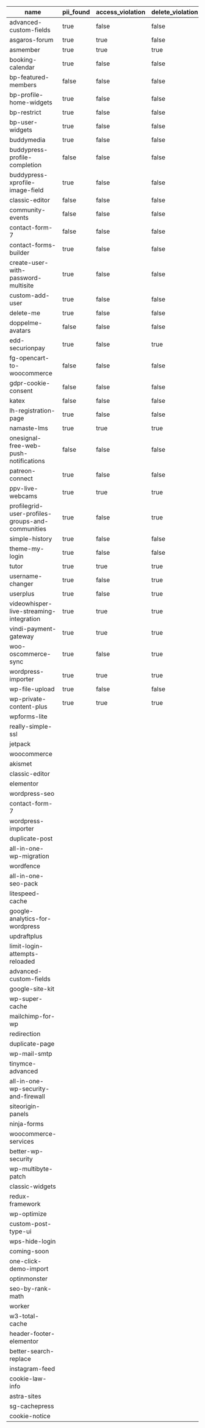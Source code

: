 | name                                             | pii_found | access_violation | delete_violation | third_party_violation | encryption_violation | violation |
| ------------------------------------------------ | --------- | ---------------- | ---------------- | --------------------- | -------------------- | --------- |
| advanced-custom-fields                           | true      | false            | false            | false                 | false                | false     |
| asgaros-forum                                    | true      | true             | false            | false                 | false                | true      |
| asmember                                         | true      | true             | true             | false                 | true                 | true      |
| booking-calendar                                 | true      | false            | false            | false                 | false                | false     |
| bp-featured-members                              | false     | false            | false            | false                 | false                | false     |
| bp-profile-home-widgets                          | true      | false            | false            | false                 | false                | false     |
| bp-restrict                                      | true      | false            | false            | false                 | false                | false     |
| bp-user-widgets                                  | true      | false            | false            | false                 | false                | false     |
| buddymedia                                       | true      | false            | false            | false                 | false                | false     |
| buddypress-profile-completion                    | false     | false            | false            | false                 | false                | false     |
| buddypress-xprofile-image-field                  | true      | false            | false            | true                  | false                | true      |
| classic-editor                                   | false     | false            | false            | false                 | false                | false     |
| community-events                                 | false     | false            | false            | false                 | false                | false     |
| contact-form-7                                   | false     | false            | false            | false                 | false                | false     |
| contact-forms-builder                            | true      | false            | false            | false                 | false                | false     |
| create-user-with-password-multisite              | true      | false            | false            | false                 | false                | true      |
| custom-add-user                                  | true      | false            | false            | false                 | false                | false     |
| delete-me                                        | true      | false            | false            | false                 | true                 | true      |
| doppelme-avatars                                 | false     | false            | false            | false                 | false                | false     |
| edd-securionpay                                  | true      | false            | true             | false                 | false                | true      |
| fg-opencart-to-woocommerce                       | false     | false            | false            | false                 | false                | false     |
| gdpr-cookie-consent                              | false     | false            | false            | false                 | false                | false     |
| katex                                            | false     | false            | false            | false                 | false                | false     |
| lh-registration-page                             | true      | false            | false            | false                 | false                | false     |
| namaste-lms                                      | true      | true             | true             | false                 | false                | true      |
| onesignal-free-web-push-notifications            | false     | false            | false            | false                 | false                | false     |
| patreon-connect                                  | true      | false            | false            | false                 | false                | false     |
| ppv-live-webcams                                 | true      | true             | true             | false                 | false                | true      |
| profilegrid-user-profiles-groups-and-communities | true      | false            | true             | false                 | true                 | false     |
| simple-history                                   | true      | false            | false            | false                 | false                | false     |
| theme-my-login                                   | true      | false            | false            | false                 | false                | false     |
| tutor                                            | true      | true             | true             | false                 | false                | true      |
| username-changer                                 | true      | false            | true             | false                 | false                | true      |
| userplus                                         | true      | false            | true             | false                 | false                | true      |
| videowhisper-live-streaming-integration          | true      | true             | true             | false                 | false                | true      |
| vindi-payment-gateway                            | true      | true             | true             | true                  | false                | true      |
| woo-oscommerce-sync                              | true      | false            | true             | false                 | false                | true      |
| wordpress-importer                               | true      | true             | true             | false                 | true                 | true      |
| wp-file-upload                                   | true      | false            | false            | false                 | true                 | true      |
| wp-private-content-plus                          | true      | true             | true             | false                 | false                | true      |
| wpforms-lite                                     |           |                  |                  |                       |                      |           |
| really-simple-ssl                                |           |                  |                  |                       |                      |           |
| jetpack                                          |           |                  |                  |                       |                      |           |
| woocommerce                                      |           |                  |                  |                       |                      |           |
| akismet                                          |           |                  |                  |                       |                      |           |
| classic-editor                                   |           |                  |                  |                       |                      |           |
| elementor                                        |           |                  |                  |                       |                      |           |
| wordpress-seo                                    |           |                  |                  |                       |                      |           |
| contact-form-7                                   |           |                  |                  |                       |                      |           |
| wordpress-importer                               |           |                  |                  |                       |                      |           |
| duplicate-post                                   |           |                  |                  |                       |                      |           |
| all-in-one-wp-migration                          |           |                  |                  |                       |                      |           |
| wordfence                                        |           |                  |                  |                       |                      |           |
| all-in-one-seo-pack                              |           |                  |                  |                       |                      |           |
| litespeed-cache                                  |           |                  |                  |                       |                      |           |
| google-analytics-for-wordpress                   |           |                  |                  |                       |                      |           |
| updraftplus                                      |           |                  |                  |                       |                      |           |
| limit-login-attempts-reloaded                    |           |                  |                  |                       |                      |           |
| advanced-custom-fields                           |           |                  |                  |                       |                      |           |
| google-site-kit                                  |           |                  |                  |                       |                      |           |
| wp-super-cache                                   |           |                  |                  |                       |                      |           |
| mailchimp-for-wp                                 |           |                  |                  |                       |                      |           |
| redirection                                      |           |                  |                  |                       |                      |           |
| duplicate-page                                   |           |                  |                  |                       |                      |           |
| wp-mail-smtp                                     |           |                  |                  |                       |                      |           |
| tinymce-advanced                                 |           |                  |                  |                       |                      |           |
| all-in-one-wp-security-and-firewall              |           |                  |                  |                       |                      |           |
| siteorigin-panels                                |           |                  |                  |                       |                      |           |
| ninja-forms                                      |           |                  |                  |                       |                      |           |
| woocommerce-services                             |           |                  |                  |                       |                      |           |
| better-wp-security                               |           |                  |                  |                       |                      |           |
| wp-multibyte-patch                               |           |                  |                  |                       |                      |           |
| classic-widgets                                  |           |                  |                  |                       |                      |           |
| redux-framework                                  |           |                  |                  |                       |                      |           |
| wp-optimize                                      |           |                  |                  |                       |                      |           |
| custom-post-type-ui                              |           |                  |                  |                       |                      |           |
| wps-hide-login                                   |           |                  |                  |                       |                      |           |
| coming-soon                                      |           |                  |                  |                       |                      |           |
| one-click-demo-import                            |           |                  |                  |                       |                      |           |
| optinmonster                                     |           |                  |                  |                       |                      |           |
| seo-by-rank-math                                 |           |                  |                  |                       |                      |           |
| worker                                           |           |                  |                  |                       |                      |           |
| w3-total-cache                                   |           |                  |                  |                       |                      |           |
| header-footer-elementor                          |           |                  |                  |                       |                      |           |
| better-search-replace                            |           |                  |                  |                       |                      |           |
| instagram-feed                                   |           |                  |                  |                       |                      |           |
| cookie-law-info                                  |           |                  |                  |                       |                      |           |
| astra-sites                                      |           |                  |                  |                       |                      |           |
| sg-cachepress                                    |           |                  |                  |                       |                      |           |
| cookie-notice                                    |           |                  |                  |                       |                      |           |
